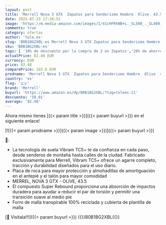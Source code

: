 ```yaml
---
layout: post
title: 'Merrell Nova 3 GTX  Zapatos para Senderismo Hombre  Olive  43.5 EU'
date: 2025-07-23 17:28:52
image: 'https://m.media-amazon.com/images/I/41cHFRhNB+L._SL500_._SL400_.jpg'
comments: true
category: ofertas
author: 'tole.es'
slug: 'B0B1BG2XBL-es Merrell Nova 3 GTX Zapatos para Senderismo Hombre Olive...'
sku: 'B0B1BG2XBL-es'
tags: [ '10% de descuento por la compra de 2 en Zapatos','20% de ahorro en calzado','20% de ahorro en moda','Arborist Merchandising Root','Compra 2, y obtén un 10% de descuento','Compra 2, y obtén un 10% de descuento_Shoes1','Moda','Moda Hombre','Prime Student -10% adicional en una selección de Moda','Self Service','Special Features Stores','Zapatos: -10% adicional en una selección de Moda','c8538d25-3af9-48d3-aeff-5f3ce5572a36_0','c8538d25-3af9-48d3-aeff-5f3ce5572a36_2001','c8538d25-3af9-48d3-aeff-5f3ce5572a36_4801','c8538d25-3af9-48d3-aeff-5f3ce5572a36_6301','c8538d25-3af9-48d3-aeff-5f3ce5572a36_8301','merrell','zapatos','🇪🇸', ]
actualPrice: 82.48 EUR
currency: EUR
price: 82.48
comparePrice: 165.0 EUR
prodname: 'Merrell Nova 3 GTX  Zapatos para Senderismo Hombre  Olive  43.5 EU'
country: 'es'
flag: '🇪🇸'
brand: 'Merrell'
buyurl: 'https://www.amazon.es/dp/B0B1BG2XBL/?tag=tolees-21'
descuento: '50.01'
average: '82.48'
---
```


Ahora mismo tienes [{{< param title >}}]({{< param buyurl >}}) en el siguiente enlace!

[![{{< param prodname >}}]({{< param image >}})]({{< param buyurl >}})

🔎:

- La tecnología de suela Vibram TC5+ te da confianza en cada paso, desde senderos de montaña hasta calles de la ciudad. Fabricado exclusivamente para Merrell, Vibram TC5+ ofrece un agarre completo, tracción y durabilidad diseñados para el uso diario.
- Placa de roca para mayor protección y almohadillas de amortiguación en el antepié y el talón para mayor comodidad
- MERREL, NOVA 3 GTX - OLIVE, 43.5
- El compuesto Super Rebound proporciona una absorción de impactos duradera para ayudar a reducir el par de torsión y permitir una transición suave al medio pie
- Forro de malla transpirable 100% reciclada y cubierta de plantilla de malla

[🛒 Visítala!!!]({{< param buyurl >}})
{{<world>}}B0B1BG2XBL{{</world>}}
